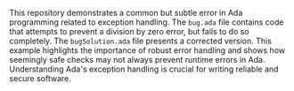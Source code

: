 This repository demonstrates a common but subtle error in Ada programming related to exception handling.  The `bug.ada` file contains code that attempts to prevent a division by zero error, but fails to do so completely. The `bugSolution.ada` file presents a corrected version.  This example highlights the importance of robust error handling and shows how seemingly safe checks may not always prevent runtime errors in Ada.  Understanding Ada's exception handling is crucial for writing reliable and secure software.